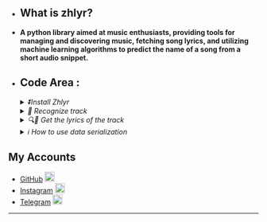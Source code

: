 - ## What is zhlyr?
- **A python library aimed at music enthusiasts, providing tools for managing and discovering music, fetching song lyrics, and utilizing machine learning algorithms to predict the name of a song from a short audio snippet.**

- ## Code Area :

  <details> 
  <summary>
  <i>⏬Install Zhlyr</i>
  </summary>
    
  ```python3
  💲pip install zhlyr
  ```
  ------
  </details>
  
  <details>
    <summary>
    <i>🎵 Recognize track</i>
    </summary>
    <br>Recognize a track based on a file</br>
  
    ```python3
    # Get full track json response object info
  
    import asynico
    from zhlyr import Reconize
    data = '/root/user/dir/simple.mp3'
    async def get_info():
      reco = await Reconize(data)
      print(reco.json())
    loop = asynico.new_event_loop()
    loop.run_until_complete(get_info)
  
    # You can get respnose info as string response 
    reco = Reconize(data)
    print(reco.text)
    ```
  ------
  
  </details>
  
  <details>
    <summary>
    <i>🔍🎼 Get the lyrics of the track </i>
    </summary>
    <br>
    
    Get lyrics from title of the track
    </br>
    
    ```python3
    from zhlyr import ZhLyr
    lyrics = ZhLyr.GetByTitle(title='save your trears',srt=false)
    # :GetByTitle: `title`: str : title of the track to get trrack from it.
    # :GetByTitle: `srt`: bool : if `true` he will return time as `srt` format.
    # :GetByTitle: return json object
    
    for time , lyric in lyrics.items():
      print(f'time {time} >>> lyric : {lyric}')
    ```
    
    <br>
    
    Get lyrics from details of track
    </br>
    ```python3
    lyrics = ZhLyr.GetByDetails(title='save your trears',artist='the weeknd',duration='3:35',srt=false)
    # :GetByDetails: `title`: str : title of the track to get trrack from it.
    # :GetByDetails: `artist`: str : artist of the track to get lyrics from it.
    # :GetByDetails: `duration` : Optional[str]=None : duration of the track to get lyrics from it.
    # :GetByDetails: `srt`: bool : if `true` he will return time as `srt` format.
    # :GetByDetails: return json object
    
    for time , lyric in lyrics.items():
      print(f'time {time} >>> lyric : {lyric}')
    ```
  ------
  </details>
  
  <details>
    
  
  
    <summary>
      <i>ℹ️ How to use data serialization </i>
    </summary>
    <br>
    
    Serialized data from response.
    </br>
    
    ```python3
    from zhlyr import Serializer
    data = your_json_data
    serialize = Serializer(data)
    print(serialize)
    ```
    <br>
    
    Get vlue from key with serialized data.
    </br>
  
    ```python3
    data = {'key1':'hello world!'}
    serialize = Serializer(data)
    print(serialize.key1)
    ```
  ------
  
  </details>


## My Accounts
- [GitHub](https://github.com/Gaoc3/) [<img src="https://cdn-icons-png.flaticon.com/512/25/25231.png" alt="GitHub" width="20" height="20">](https://github.com/)
- [Instagram](https://www.instagram.com/mtsky.sensei/) [<img src="https://cdn-icons-png.flaticon.com/512/2111/2111463.png" alt="Instagram" width="20" height="20">](https://www.instagram.com/)
- [Telegram](https://nar4nar.t.me) [<img src="https://cdn-icons-png.flaticon.com/512/2111/2111646.png" alt="Telegram" width="20" height="20">](https://web.telegram.org/)
  
------


